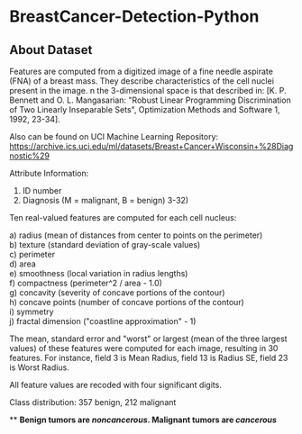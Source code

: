 # BreastCancer-Detection-Python
## About Dataset
Features are computed from a digitized image of a fine needle aspirate (FNA) of a breast mass. They describe characteristics of the cell nuclei present in the image.
n the 3-dimensional space is that described in: [K. P. Bennett and O. L. Mangasarian: "Robust Linear Programming Discrimination of Two Linearly Inseparable Sets", Optimization Methods and Software 1, 1992, 23-34].

Also can be found on UCI Machine Learning Repository: https://archive.ics.uci.edu/ml/datasets/Breast+Cancer+Wisconsin+%28Diagnostic%29

Attribute Information:

1) ID number
2) Diagnosis (M = malignant, B = benign)
3-32)

Ten real-valued features are computed for each cell nucleus:

a) radius (mean of distances from center to points on the perimeter) <br>
b) texture (standard deviation of gray-scale values) <br>
c) perimeter <br>
d) area <br> 
e) smoothness (local variation in radius lengths) <br>
f) compactness (perimeter^2 / area - 1.0) <br>
g) concavity (severity of concave portions of the contour) <br>
h) concave points (number of concave portions of the contour) <br>
i) symmetry <br>
j) fractal dimension ("coastline approximation" - 1) <br>

The mean, standard error and "worst" or largest (mean of the three
largest values) of these features were computed for each image,
resulting in 30 features. For instance, field 3 is Mean Radius, field
13 is Radius SE, field 23 is Worst Radius.

All feature values are recoded with four significant digits.

Class distribution: 357 benign, 212 malignant 

** <b>Benign tumors are <i>noncancerous</i>. Malignant tumors are <i>cancerous</i></b>